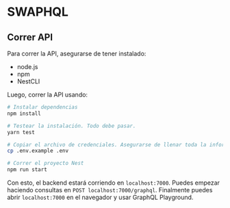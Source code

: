 # SWAPHQL

## Correr API

Para correr la API, asegurarse de tener instalado:

-   node.js
-   npm
-   NestCLI

Luego, correr la API usando:

```bash
# Instalar dependencias
npm install

# Testear la instalación. Todo debe pasar.
yarn test

# Copiar el archivo de credenciales. Asegurarse de llenar toda la información necesaria.
cp .env.example .env

# Correr el proyecto Nest
npm run start
```

Con esto, el backend estará corriendo en `localhost:7000`. Puedes empezar haciendo consultas en `POST localhost:7000/graphql`. Finalmente puedes abrir `localhost:7000` en el navegador y usar GraphQL Playground.